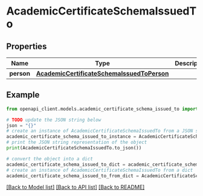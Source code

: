 # AcademicCertificateSchemaIssuedTo


## Properties

Name | Type | Description | Notes
------------ | ------------- | ------------- | -------------
**person** | [**AcademicCertificateSchemaIssuedToPerson**](AcademicCertificateSchemaIssuedToPerson.md) |  | 

## Example

```python
from openapi_client.models.academic_certificate_schema_issued_to import AcademicCertificateSchemaIssuedTo

# TODO update the JSON string below
json = "{}"
# create an instance of AcademicCertificateSchemaIssuedTo from a JSON string
academic_certificate_schema_issued_to_instance = AcademicCertificateSchemaIssuedTo.from_json(json)
# print the JSON string representation of the object
print(AcademicCertificateSchemaIssuedTo.to_json())

# convert the object into a dict
academic_certificate_schema_issued_to_dict = academic_certificate_schema_issued_to_instance.to_dict()
# create an instance of AcademicCertificateSchemaIssuedTo from a dict
academic_certificate_schema_issued_to_from_dict = AcademicCertificateSchemaIssuedTo.from_dict(academic_certificate_schema_issued_to_dict)
```
[[Back to Model list]](../README.md#documentation-for-models) [[Back to API list]](../README.md#documentation-for-api-endpoints) [[Back to README]](../README.md)


